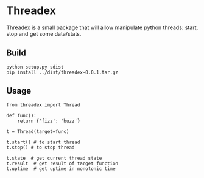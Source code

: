 # Threadex

Threadex is a small package that will allow manipulate python threads: start, stop and get some data/stats.

## Build

```
python setup.py sdist
pip install ../dist/threadex-0.0.1.tar.gz
```

## Usage

```
from threadex import Thread

def func():
    return {'fizz': 'buzz'}

t = Thread(target=func)

t.start() # to start thread
t.stop() # to stop thread

t.state  # get current thread state
t.result  # get result of target function
t.uptime  # get uptime in monotonic time
```